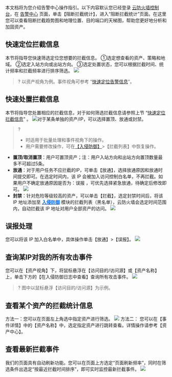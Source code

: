 本文档将为您介绍告警中心操作指引。以下内容默认您已经登录 [云防火墙控制台](https://console.cloud.tencent.com/cfw/warncenter)，在 [告警中心](https://console.cloud.tencent.com/cfw/warncenter/event) 页面，单击【阻断拦截统计】，进入“阻断拦截统计”页面。在这里您可以查看阻断拦截趋势图和地理位置、目的端口的天梯图，帮助您更好地分析和加固资产。

## 快速定位拦截信息[](id:kuaisudingweilanjiexinxi)

本节将指导您快速筛选定位您想要的拦截信息。
①选定想查看的资产、策略和地域。
②选定入站方向或出站方向。
③选定处置状态，您可以根据拦截时间、统计频率和拦截频率进行排序筛选。
![](https://main.qcloudimg.com/raw/df010c90cf5eda8b255f133a3ca8320b.png)
> ? 以资产视角为例。事件视角可参考 “[快速定位告警信息](#kuaisudingweijingao)”。

## 快速处置拦截信息

本节将指导您处置相应的拦截信息，对于如何筛选拦截信息请参照上节 “[快速定位拦截信息](#kuaisudingweilanjiexinxi)” 。
![](https://main.qcloudimg.com/raw/de3f229c8a898b132a54b61b553918e1.png)对于某条单独的资产/IP，可以选择置顶、放通或封禁。
> ? 
> - 时适用于批量处理和事件视角下的操作。
> - 用户需要修改操作，可在[【入侵防御】](https://console.cloud.tencent.com/cfw/ips)>【拦截列表】中恢复操作。

 - **置顶/取消置顶**：用户可置顶资产；注：用户入站方向和出站方向置顶数量最多不可超过5条。
 - **放通**：对于用户任务不应拦截的IP，可单击【放通】，选择放通原因和放通时间提交即可。在选定时间内，该 IP 会被加入访问控制白名单，不再拦截。如果用户不确定放通原因是否为：误报 ，可优先选择紧急放通，待确定后修改即可。
![](https://main.qcloudimg.com/raw/9e89eee3547ab8b22bcc340bf06b194e.png)
 - **封禁**：针对危险等级较高的资产，可以单击【拦截】，选定封禁时间后，将该 IP 地址添加至 [<font color=#006EFF>**入侵防御**</font>](https://console.cloud.tencent.com/cfw/ips) 模块的拦截列表（黑名单），云防火墙会选定时间范围内，自动拦截该 IP 地址对用户全部资产的访问。
![](https://main.qcloudimg.com/raw/975972328aae9fca598414e39008c41a.png)


## 误报处理

您可以将该 IP 加入白名单中，具体操作单击【放通】>【误报】。
![](https://main.qcloudimg.com/raw/72d9080a26f9d57dd7e0031e191ddfd7.jpg)

## 查询某IP对我的所有攻击事件

您可以在【资产视角】下，将鼠标悬浮在【访问目的/访问源】或【资产名称】上，单击下方的【在入侵防御日志中查看】查询所有攻击事件。
![](https://main.qcloudimg.com/raw/f2a67ab6b229de71c3d1cf2e4f8810aa.png)
>? 图中以鼠标悬浮【访问目的/访问源】为示例。

## 查看某个资产的拦截统计信息

方法一：您可以在页面左上角选中指定资产进行筛选。
![](https://main.qcloudimg.com/raw/820a2ca066e4589f27fe409bf676a197.png)
方法二：
您可以在【事件详情】中的【资产名称】中，选定指定资产进行跳转查看。详情操作请参考【资产中心】。

## 查看最新拦截事件

我们的页面具有自动刷新功能。您可以在页面上方选定“页面刷新频率”，同时在筛选条件出选定“按最近拦截时间排序”，即可实时监控最新拦截事件。
![](https://main.qcloudimg.com/raw/ea92c5a7721de43db20d201fdea42d92.png)
